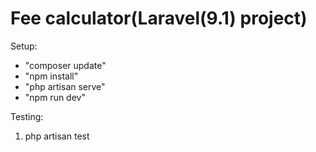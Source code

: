 # Fee calculator(Laravel(9.1) project)
Setup:
- "composer update" 
- "npm install" 
- "php artisan serve"
- "npm run dev"

Testing:
1. php artisan test